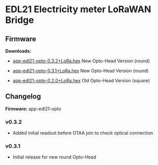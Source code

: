 # EDL21 Electricity meter LoRaWAN Bridge

## Firmware

**Downloads:** 

* [app-edl21-opto-0.3.2+LoRa.hex](firmware/app-edl21-opto-0.3.2+LoRa.hex) New Opto-Head Version (round) 

* [app-edl21-opto-0.3.1+LoRa.hex](firmware/app-edl21-opto-0.3.1+LoRa.hex) New Opto-Head Version (round) 

* [app-edl21-opto-0.2.0+LoRa.hex](firmware/app-edl21-opto-0.2.0+LoRa.hex) Old Opto-Head Version (square) 


## Changelog

**Firmware:** app-edl21-opto

### v0.3.2

* Added initial readout before OTAA join to check optical connection

### v0.3.1

* Initial release for new round Opto-Head
